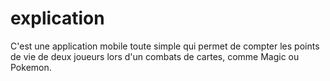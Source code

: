 # explication
C'est une application mobile toute simple qui permet de compter les points de vie de deux joueurs lors d'un combats de cartes, comme Magic ou Pokemon.
